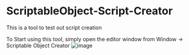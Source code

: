 # ScriptableObject-Script-Creator
This is a tool to test out script creation

To Start using this tool, simply open the editor window from Window -> Scriptable Object Creator
![image](https://github.com/user-attachments/assets/943cad94-f1f5-4ba3-8357-fd513a93d031)
